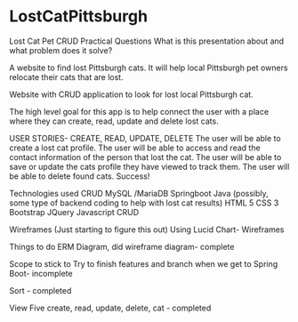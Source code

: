 # LostCatPittsburgh

Lost Cat Pet CRUD 
Practical Questions
What is this presentation about and what problem does it solve? 

A website to find lost Pittsburgh cats. It will help local Pittsburgh pet owners relocate their cats that are lost. 

Website with CRUD application to look for lost local Pittsburgh cat.

The high level goal for this app is to help connect the user with a place where they can create, read, update and delete lost cats.


USER STORIES- CREATE, READ, UPDATE, DELETE 
The user will be able to create a lost cat profile.
The user will be able to access and read the contact information of the person that lost the cat.
The user will be able to save or update the cats profile they have viewed to track them.
The user will be able to delete found cats. Success!  

Technologies used
CRUD 
MySQL /MariaDB
Springboot 
Java (possibly, some type of backend coding to help with lost cat results)
HTML 5
CSS 3
Bootstrap 
JQuery
Javascript CRUD


Wireframes
(Just starting to figure this out) 
Using Lucid Chart- Wireframes 


Things to do
ERM Diagram, did wireframe diagram- complete

Scope to stick to
Try to finish features and branch when we get to Spring Boot- incomplete

Sort - completed 

View Five create, read, update, delete, cat - completed 



